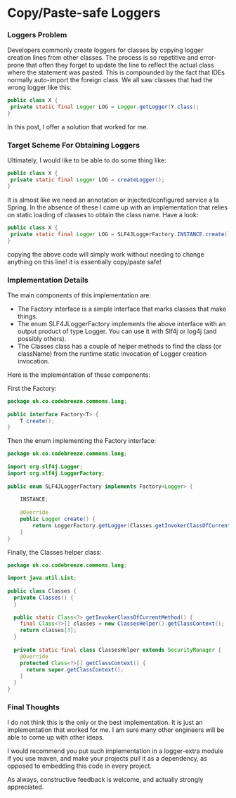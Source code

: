 # Copy/Paste-safe Loggers


### Loggers Problem

Developers commonly create loggers for classes by copying logger creation lines from other classes. The process is so repetitive and error-prone that often they forget to update the line to reflect the actual class where the statement was pasted. This is compounded by the fact that IDEs normally auto-import the foreign class. We all saw classes that had the wrong logger like this:


```java
public class X {
 private static final Logger LOG = Logger.getLogger(Y.class);
}
```



In this post, I offer a solution that worked for me.

### Target Scheme For Obtaining Loggers


Ultimately, I would like to be able to do some thing like:

```java
public class X {
 private static final Logger LOG = createLogger();
}
```

It is almost like we need an annotation or injected/configured service a la Spring. In the absence of these I came up with an implementation that relies on static loading of classes to obtain the class name. Have a look:

```java
public class X {
 private static final Logger LOG = SLF4JLoggerFactory.INSTANCE.create();
}
```

copying the above code will simply work without needing to change anything on this line! it is essentially copy/paste safe!

### Implementation Details

The main components of this implementation are:

* The Factory interface is a simple interface that marks classes that make things.
* The enum SLF4JLoggerFactory implements the above interface with an output product of type Logger. You can use it with Slf4j or log4j (and possibly others).
* The Classes class has a couple of helper methods to find the class (or className) from the runtime static invocation of Logger creation invocation.

Here is the implementation of these components:

First the Factory:


```java
package uk.co.codebreeze.commons.lang;
 
public interface Factory<T> {
    T create();
}
```

Then the enum implementing the Factory interface:

```java
package uk.co.codebreeze.commons.lang;
 
import org.slf4j.Logger;
import org.slf4j.LoggerFactory;
 
public enum SLF4JLoggerFactory implements Factory<Logger> {
 
    INSTANCE;
 
    @Override
    public Logger create() {
        return LoggerFactory.getLogger(Classes.getInvokerClassOfCurrentMethod());
    }
}
```

Finally, the Classes helper class:

```java
package uk.co.codebreeze.commons.lang;
 
import java.util.List;
 
public class Classes {
  private Classes() {
  }
 
  public static Class<?> getInvokerClassOfCurrentMethod() {
    final Class<?>[] classes = new ClassesHelper().getClassContext();
    return classes[3];
  }
 
  private static final class ClassesHelper extends SecurityManager {
    @Override
    protected Class<?>[] getClassContext() {
      return super.getClassContext();
    }
  }
}
```

### Final Thoughts

I do not think this is the only or the best implementation. It is just an implementation that worked for me. I am sure many other engineers will be able to come up with other ideas.

I would recommend you put such implementation in a logger-extra module if you use maven, and make your projects pull it as a dependency, as opposed to embedding this code in every project.

As always, constructive feedback is welcome, and actually strongly appreciated.
